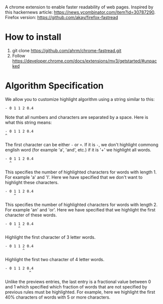 A chrome extension to enable faster readability of web pages. Inspired by this hackernews article: https://news.ycombinator.com/item?id=30787290.
Firefox version: https://github.com/akay/firefox-fastread

# How to install

1. git clone https://github.com/ahrm/chrome-fastread.git
2. Follow https://developer.chrome.com/docs/extensions/mv3/getstarted/#unpacked

# Algorithm Specification
We allow you to customize highlight algorithm using a string similar to this:
```
- 0 1 1 2 0.4
```
Note that all numbers and characters are separated by a space. Here is what this string means:
 
```
- 0 1 1 2 0.4
^
```
The first character can be either `-` or `+`. If it is `-`, we don't highlight commong english word (for example 'a', 'and', etc.) if it is '+' we highlight all words.
 
```
- 0 1 1 2 0.4
  ^
```
This specifies the number of highlighted characters for words with length 1. For example 'a' and 'I'. Here we have specified that we don't want to highlight these characters.
```
- 0 1 1 2 0.4
    ^
```
This specifies the number of highlighted characters for words with length 2. For example 'an' and 'or'. Here we have specified that we highlight the first character of these words.
```
- 0 1 1 2 0.4
      ^
```
Highlight the first character of 3 letter words.
```
- 0 1 1 2 0.4
        ^
```
Highlight the first two character of 4 letter words.
```
- 0 1 1 2 0.4
           ^
```
Unlike the previews entries, the last entry is a fractional value between 0 and 1 which specified which fraction of words that are not specified by previous rules must be highlighted.
For example, here we highlight the first 40% characters of words with 5 or more characters.
